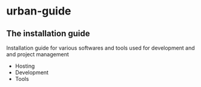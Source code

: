 # urban-guide
## The installation guide
Installation guide for various softwares and tools used for development and and project management
* Hosting
* Development
* Tools
